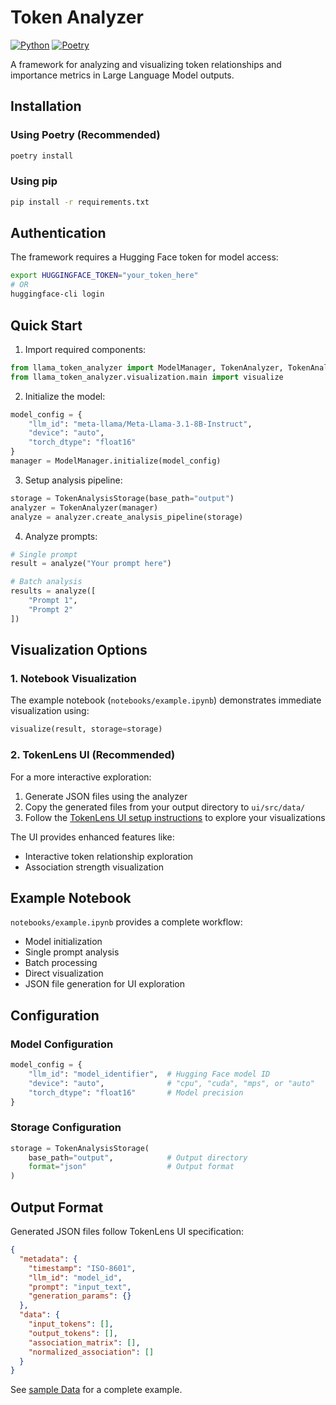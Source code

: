 # Token Analyzer

[![Python](https://img.shields.io/badge/Python-3.12-blue.svg)](https://www.python.org/)
[![Poetry](https://img.shields.io/badge/Poetry-Package_Manager-blue)](https://python-poetry.org/)

A framework for analyzing and visualizing token relationships and importance metrics in Large Language Model outputs. 

## Installation

### Using Poetry (Recommended)
```bash
poetry install
```

### Using pip
```bash
pip install -r requirements.txt
```

## Authentication

The framework requires a Hugging Face token for model access:
```bash
export HUGGINGFACE_TOKEN="your_token_here"
# OR
huggingface-cli login
```

## Quick Start

1. Import required components:
```python
from llama_token_analyzer import ModelManager, TokenAnalyzer, TokenAnalysisStorage
from llama_token_analyzer.visualization.main import visualize
```

2. Initialize the model:
```python
model_config = {
    "llm_id": "meta-llama/Meta-Llama-3.1-8B-Instruct",
    "device": "auto",
    "torch_dtype": "float16"
}
manager = ModelManager.initialize(model_config)
```

3. Setup analysis pipeline:
```python
storage = TokenAnalysisStorage(base_path="output")
analyzer = TokenAnalyzer(manager)
analyze = analyzer.create_analysis_pipeline(storage)
```

4. Analyze prompts:
```python
# Single prompt
result = analyze("Your prompt here")

# Batch analysis
results = analyze([
    "Prompt 1",
    "Prompt 2"
])
```

## Visualization Options

### 1. Notebook Visualization
The example notebook (`notebooks/example.ipynb`) demonstrates immediate visualization using:
```python
visualize(result, storage=storage)
```

### 2. TokenLens UI (Recommended)
For a more interactive exploration:

1. Generate JSON files using the analyzer
2. Copy the generated files from your output directory to `ui/src/data/`
3. Follow the [TokenLens UI setup instructions](ui/ReadMe.md) to explore your visualizations

The UI provides enhanced features like:
- Interactive token relationship exploration
- Association strength visualization

## Example Notebook

`notebooks/example.ipynb` provides a complete workflow:
- Model initialization
- Single prompt analysis
- Batch processing
- Direct visualization
- JSON file generation for UI exploration

## Configuration

### Model Configuration
```python
model_config = {
    "llm_id": "model_identifier",  # Hugging Face model ID
    "device": "auto",              # "cpu", "cuda", "mps", or "auto"
    "torch_dtype": "float16"       # Model precision
}
```

### Storage Configuration
```python
storage = TokenAnalysisStorage(
    base_path="output",            # Output directory
    format="json"                  # Output format
)
```

## Output Format

Generated JSON files follow TokenLens UI specification:
```json
{
  "metadata": {
    "timestamp": "ISO-8601",
    "llm_id": "model_id",
    "prompt": "input_text",
    "generation_params": {}
  },
  "data": {
    "input_tokens": [],
    "output_tokens": [],
    "association_matrix": [],
    "normalized_association": []
  }
}
```
See [sample Data](ui/src/data/sample.json) for a complete example.
